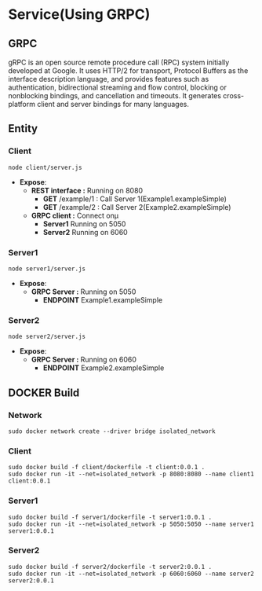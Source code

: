 # Service(Using GRPC)

## GRPC

gRPC is an open source remote procedure call (RPC) system initially developed at Google. It uses HTTP/2 for transport, Protocol Buffers as the interface description language, and provides features such as authentication, bidirectional streaming and flow control, blocking or nonblocking bindings, and cancellation and timeouts. It generates cross-platform client and server bindings for many languages.

## Entity

### __Client__
```
node client/server.js
```
* __Expose__:
  * __REST interface :__ Running on 8080
    * __GET__ /example/1 : Call Server 1(Example1.exampleSimple)
    * __GET__ /example/2 : Call Server 2(Example2.exampleSimple)
  * __GRPC client :__ Connect onµ
      * __Server1__ Running on 5050
      * __Server2__ Running on 6060

### __Server1__
```
node server1/server.js
```
* __Expose__:
  * __GRPC Server :__ Running on 5050
    * __ENDPOINT__ Example1.exampleSimple

### __Server2__
```
node server2/server.js
```
* __Expose__:
  * __GRPC Server :__ Running on 6060
    * __ENDPOINT__ Example2.exampleSimple

## DOCKER Build

### __Network__
```
sudo docker network create --driver bridge isolated_network

```

### __Client__
```
sudo docker build -f client/dockerfile -t client:0.0.1 .
sudo docker run -it --net=isolated_network -p 8080:8080 --name client1 client:0.0.1

```

### __Server1__
```
sudo docker build -f server1/dockerfile -t server1:0.0.1 .
sudo docker run -it --net=isolated_network -p 5050:5050 --name server1 server1:0.0.1

```

### __Server2__
```
sudo docker build -f server2/dockerfile -t server2:0.0.1 .
sudo docker run -it --net=isolated_network -p 6060:6060 --name server2 server2:0.0.1

```